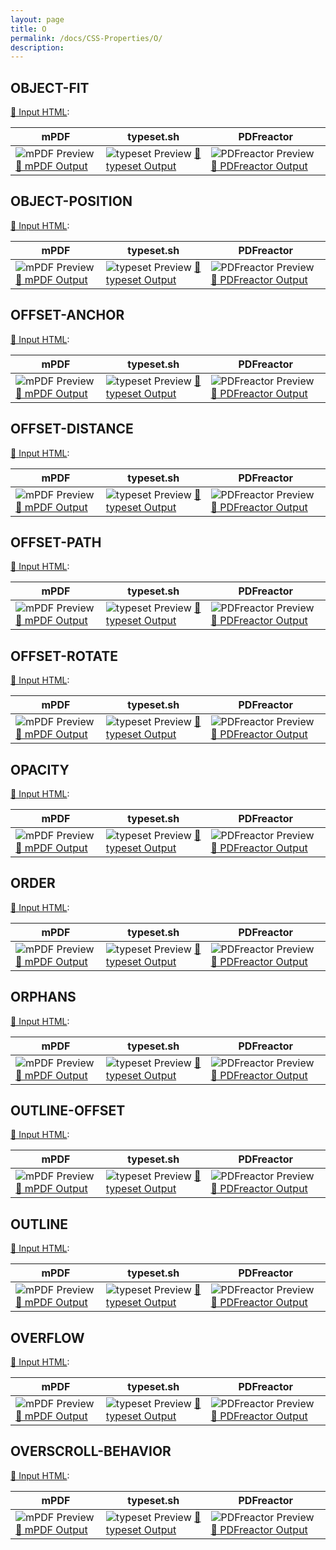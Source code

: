 ```yaml
---
layout: page
title: O
permalink: /docs/CSS-Properties/O/
description: 
---
```




## OBJECT-FIT

[📄 Input HTML](/html/CSS%20Properties/O/object-fit.html):

| mPDF | typeset.sh | PDFreactor |
|---------|---------|---------|
| ![mPDF Preview](mpdf__html_CSS_Properties_O_object-fit.html.png) [📕 mPDF Output](mpdf__html_CSS_Properties_O_object-fit.html.pdf) | ![typeset Preview](typeset__html_CSS_Properties_O_object-fit.html.png) [📕 typeset Output](typeset__html_CSS_Properties_O_object-fit.html.pdf) | ![PDFreactor Preview](pdfreactor__html_CSS_Properties_O_object-fit.html.png) [📕 PDFreactor Output](pdfreactor__html_CSS_Properties_O_object-fit.html.pdf)

## OBJECT-POSITION

[📄 Input HTML](/html/CSS%20Properties/O/object-position.html):

| mPDF | typeset.sh | PDFreactor |
|---------|---------|---------|
| ![mPDF Preview](mpdf__html_CSS_Properties_O_object-position.html.png) [📕 mPDF Output](mpdf__html_CSS_Properties_O_object-position.html.pdf) | ![typeset Preview](typeset__html_CSS_Properties_O_object-position.html.png) [📕 typeset Output](typeset__html_CSS_Properties_O_object-position.html.pdf) | ![PDFreactor Preview](pdfreactor__html_CSS_Properties_O_object-position.html.png) [📕 PDFreactor Output](pdfreactor__html_CSS_Properties_O_object-position.html.pdf)

## OFFSET-ANCHOR

[📄 Input HTML](/html/CSS%20Properties/O/offset-anchor.html):

| mPDF | typeset.sh | PDFreactor |
|---------|---------|---------|
| ![mPDF Preview](mpdf__html_CSS_Properties_O_offset-anchor.html.png) [📕 mPDF Output](mpdf__html_CSS_Properties_O_offset-anchor.html.pdf) | ![typeset Preview](typeset__html_CSS_Properties_O_offset-anchor.html.png) [📕 typeset Output](typeset__html_CSS_Properties_O_offset-anchor.html.pdf) | ![PDFreactor Preview](pdfreactor__html_CSS_Properties_O_offset-anchor.html.png) [📕 PDFreactor Output](pdfreactor__html_CSS_Properties_O_offset-anchor.html.pdf)

## OFFSET-DISTANCE

[📄 Input HTML](/html/CSS%20Properties/O/offset-distance.html):

| mPDF | typeset.sh | PDFreactor |
|---------|---------|---------|
| ![mPDF Preview](mpdf__html_CSS_Properties_O_offset-distance.html.png) [📕 mPDF Output](mpdf__html_CSS_Properties_O_offset-distance.html.pdf) | ![typeset Preview](typeset__html_CSS_Properties_O_offset-distance.html.png) [📕 typeset Output](typeset__html_CSS_Properties_O_offset-distance.html.pdf) | ![PDFreactor Preview](pdfreactor__html_CSS_Properties_O_offset-distance.html.png) [📕 PDFreactor Output](pdfreactor__html_CSS_Properties_O_offset-distance.html.pdf)

## OFFSET-PATH

[📄 Input HTML](/html/CSS%20Properties/O/offset-path.html):

| mPDF | typeset.sh | PDFreactor |
|---------|---------|---------|
| ![mPDF Preview](mpdf__html_CSS_Properties_O_offset-path.html.png) [📕 mPDF Output](mpdf__html_CSS_Properties_O_offset-path.html.pdf) | ![typeset Preview](typeset__html_CSS_Properties_O_offset-path.html.png) [📕 typeset Output](typeset__html_CSS_Properties_O_offset-path.html.pdf) | ![PDFreactor Preview](pdfreactor__html_CSS_Properties_O_offset-path.html.png) [📕 PDFreactor Output](pdfreactor__html_CSS_Properties_O_offset-path.html.pdf)

## OFFSET-ROTATE

[📄 Input HTML](/html/CSS%20Properties/O/offset-rotate.html):

| mPDF | typeset.sh | PDFreactor |
|---------|---------|---------|
| ![mPDF Preview](mpdf__html_CSS_Properties_O_offset-rotate.html.png) [📕 mPDF Output](mpdf__html_CSS_Properties_O_offset-rotate.html.pdf) | ![typeset Preview](typeset__html_CSS_Properties_O_offset-rotate.html.png) [📕 typeset Output](typeset__html_CSS_Properties_O_offset-rotate.html.pdf) | ![PDFreactor Preview](pdfreactor__html_CSS_Properties_O_offset-rotate.html.png) [📕 PDFreactor Output](pdfreactor__html_CSS_Properties_O_offset-rotate.html.pdf)

## OPACITY

[📄 Input HTML](/html/CSS%20Properties/O/opacity.html):

| mPDF | typeset.sh | PDFreactor |
|---------|---------|---------|
| ![mPDF Preview](mpdf__html_CSS_Properties_O_opacity.html.png) [📕 mPDF Output](mpdf__html_CSS_Properties_O_opacity.html.pdf) | ![typeset Preview](typeset__html_CSS_Properties_O_opacity.html.png) [📕 typeset Output](typeset__html_CSS_Properties_O_opacity.html.pdf) | ![PDFreactor Preview](pdfreactor__html_CSS_Properties_O_opacity.html.png) [📕 PDFreactor Output](pdfreactor__html_CSS_Properties_O_opacity.html.pdf)

## ORDER

[📄 Input HTML](/html/CSS%20Properties/O/order.html):

| mPDF | typeset.sh | PDFreactor |
|---------|---------|---------|
| ![mPDF Preview](mpdf__html_CSS_Properties_O_order.html.png) [📕 mPDF Output](mpdf__html_CSS_Properties_O_order.html.pdf) | ![typeset Preview](typeset__html_CSS_Properties_O_order.html.png) [📕 typeset Output](typeset__html_CSS_Properties_O_order.html.pdf) | ![PDFreactor Preview](pdfreactor__html_CSS_Properties_O_order.html.png) [📕 PDFreactor Output](pdfreactor__html_CSS_Properties_O_order.html.pdf)

## ORPHANS

[📄 Input HTML](/html/CSS%20Properties/O/orphans.html):

| mPDF | typeset.sh | PDFreactor |
|---------|---------|---------|
| ![mPDF Preview](mpdf__html_CSS_Properties_O_orphans.html.png) [📕 mPDF Output](mpdf__html_CSS_Properties_O_orphans.html.pdf) | ![typeset Preview](typeset__html_CSS_Properties_O_orphans.html.png) [📕 typeset Output](typeset__html_CSS_Properties_O_orphans.html.pdf) | ![PDFreactor Preview](pdfreactor__html_CSS_Properties_O_orphans.html.png) [📕 PDFreactor Output](pdfreactor__html_CSS_Properties_O_orphans.html.pdf)

## OUTLINE-OFFSET

[📄 Input HTML](/html/CSS%20Properties/O/outline-offset.html):

| mPDF | typeset.sh | PDFreactor |
|---------|---------|---------|
| ![mPDF Preview](mpdf__html_CSS_Properties_O_outline-offset.html.png) [📕 mPDF Output](mpdf__html_CSS_Properties_O_outline-offset.html.pdf) | ![typeset Preview](typeset__html_CSS_Properties_O_outline-offset.html.png) [📕 typeset Output](typeset__html_CSS_Properties_O_outline-offset.html.pdf) | ![PDFreactor Preview](pdfreactor__html_CSS_Properties_O_outline-offset.html.png) [📕 PDFreactor Output](pdfreactor__html_CSS_Properties_O_outline-offset.html.pdf)

## OUTLINE

[📄 Input HTML](/html/CSS%20Properties/O/outline.html):

| mPDF | typeset.sh | PDFreactor |
|---------|---------|---------|
| ![mPDF Preview](mpdf__html_CSS_Properties_O_outline.html.png) [📕 mPDF Output](mpdf__html_CSS_Properties_O_outline.html.pdf) | ![typeset Preview](typeset__html_CSS_Properties_O_outline.html.png) [📕 typeset Output](typeset__html_CSS_Properties_O_outline.html.pdf) | ![PDFreactor Preview](pdfreactor__html_CSS_Properties_O_outline.html.png) [📕 PDFreactor Output](pdfreactor__html_CSS_Properties_O_outline.html.pdf)

## OVERFLOW

[📄 Input HTML](/html/CSS%20Properties/O/overflow.html):

| mPDF | typeset.sh | PDFreactor |
|---------|---------|---------|
| ![mPDF Preview](mpdf__html_CSS_Properties_O_overflow.html.png) [📕 mPDF Output](mpdf__html_CSS_Properties_O_overflow.html.pdf) | ![typeset Preview](typeset__html_CSS_Properties_O_overflow.html.png) [📕 typeset Output](typeset__html_CSS_Properties_O_overflow.html.pdf) | ![PDFreactor Preview](pdfreactor__html_CSS_Properties_O_overflow.html.png) [📕 PDFreactor Output](pdfreactor__html_CSS_Properties_O_overflow.html.pdf)

## OVERSCROLL-BEHAVIOR

[📄 Input HTML](/html/CSS%20Properties/O/overscroll-behavior.html):

| mPDF | typeset.sh | PDFreactor |
|---------|---------|---------|
| ![mPDF Preview](mpdf__html_CSS_Properties_O_overscroll-behavior.html.png) [📕 mPDF Output](mpdf__html_CSS_Properties_O_overscroll-behavior.html.pdf) | ![typeset Preview](typeset__html_CSS_Properties_O_overscroll-behavior.html.png) [📕 typeset Output](typeset__html_CSS_Properties_O_overscroll-behavior.html.pdf) | ![PDFreactor Preview](pdfreactor__html_CSS_Properties_O_overscroll-behavior.html.png) [📕 PDFreactor Output](pdfreactor__html_CSS_Properties_O_overscroll-behavior.html.pdf)


